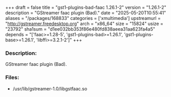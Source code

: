 +++
draft = false
title = "gst1-plugins-bad-faac 1.26.1-2"
version = "1.26.1-2"
description = "GStreamer faac plugin (Bad)."
date = "2025-05-20T10:55:41"
aliases = "/packages/168833"
categories = ['xmultimedia']
upstreamurl = "http://gstreamer.freedesktop.org"
arch = "x86_64"
size = "15824"
usize = "23792"
sha1sum = "d1ee032bb353f86e480fd838aeea31aa623fa4a5"
depends = "['faac>=1.28-5', 'gst1-plugins-bad>=1.26.1', 'gst1-plugins-base>=1.26.1', 'libffi>=3.2.1-2']"
+++
### Description: 
GStreamer faac plugin (Bad).

### Files: 
* /usr/lib/gstreamer-1.0/libgstfaac.so
